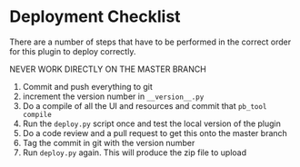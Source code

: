 # Deployment Checklist

There are a number of steps that have to be performed in the correct order for this plugin to deploy correctly. 

NEVER WORK DIRECTLY ON THE MASTER BRANCH

1. Commit and push everything to git
2. increment the version number in `__version__.py`
3. Do a compile of all the UI and resources and commit that `pb_tool compile`
4. Run the `deploy.py` script once and test the local version of the plugin
5. Do a code review and a pull request to get this onto the master branch
6. Tag the commit in git with the version number
7. Run `deploy.py` again. This will produce the zip file to upload